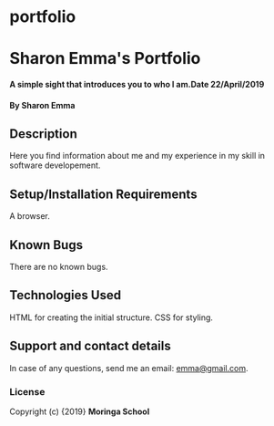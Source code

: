 # portfolio
# Sharon Emma's Portfolio
#### A simple sight that introduces you to who I am.Date 22/April/2019
#### By **Sharon Emma**
## Description
Here you find information about me and my experience in my skill in software developement.
## Setup/Installation Requirements
A browser.
## Known Bugs
There are no known bugs. 
## Technologies Used
HTML for creating the initial structure. CSS for styling.
## Support and contact details
In case of any questions, send me an email: emma@gmail.com.
### License
Copyright (c) {2019} **Moringa School**
 
